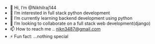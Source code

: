 - 👋 Hi, I’m @Nikhilraj144
- 👀 I’m interested in full stack python development
- 🌱 I’m currently learning backend development using python
- 💞️ I’m looking to collaborate on a full stack web development(django)
- 📫 How to reach me .. nikn3487@gmail.com
- ⚡ Fun fact: ...nothing special

<!---
Nikhilraj144/Nikhilraj144 is a ✨ special ✨ repository because its `README.md` (this file) appears on your GitHub profile.
You can click the Preview link to take a look at your changes.
--->
